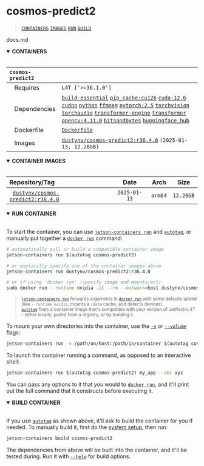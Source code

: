 # cosmos-predict2

> [`CONTAINERS`](#user-content-containers) [`IMAGES`](#user-content-images) [`RUN`](#user-content-run) [`BUILD`](#user-content-build)

docs.md
<details open>
<summary><b><a id="containers">CONTAINERS</a></b></summary>
<br>

| **`cosmos-predict2`** |                                                                                                                                                                                                                                                                                                                                                                                                                                                                                                                                                                                                    |
| :-- |:---------------------------------------------------------------------------------------------------------------------------------------------------------------------------------------------------------------------------------------------------------------------------------------------------------------------------------------------------------------------------------------------------------------------------------------------------------------------------------------------------------------------------------------------------------------------------------------------------|
| &nbsp;&nbsp;&nbsp;Requires | `L4T ['>=36.1.0']`                                                                                                                                                                                                                                                                                                                                                                                                                                                                                                                                                                                 |
| &nbsp;&nbsp;&nbsp;Dependencies | [`build-essential`](/packages/build/build-essential) [`pip_cache:cu126`](/packages/cuda/cuda) [`cuda:12.6`](/packages/cuda/cuda) [`cudnn`](/packages/cuda/cudnn) [`python`](/packages/build/python) [`ffmpeg`](/packages/multimedia/ffmpeg) [`pytorch:2.5`](/packages/pytorch) [`torchvision`](/packages/pytorch/torchvision) [`torchaudio`](/packages/pytorch/torchaudio) [`transformer-engine`](/packages/ml/rust) [`transformer`](/packages/llm/transformers) [`opencv:4.11.0`](/packages/opencv) [`bitsandbytes`](/packages/llm/bitsandbytes) [`huggingface_hub`](/packages/llm/huggingface_hub) |
| &nbsp;&nbsp;&nbsp;Dockerfile | [`Dockerfile`](../Dockerfile)                                                                                                                                                                                                                                                                                                                                                                                                                                                                                                                                                                         |
| &nbsp;&nbsp;&nbsp;Images | [`dustynv/cosmos-predict2:r36.4.0`](https://hub.docker.com/r/dustynv/cosmos-predict2/tags) `(2025-01-13, 12.26GB)`                                                                                                                                                                                                                                                                                                                                                                                                                                                                                                   |

</details>

<details open>
<summary><b><a id="images">CONTAINER IMAGES</a></b></summary>
<br>

| Repository/Tag | Date | Arch | Size |
| :-- | :--: | :--: | :--: |
| &nbsp;&nbsp;[`dustynv/cosmos-predict2:r36.4.0`](https://hub.docker.com/r/dustynv/cosmos-predict2/tags) | `2025-01-13` | `arm64` | `12.26GB` |


</details>

<details open>
<summary><b><a id="run">RUN CONTAINER</a></b></summary>
<br>

To start the container, you can use [`jetson-containers run`](/docs/run.md) and [`autotag`](/docs/run.md#autotag), or manually put together a [`docker run`](https://docs.docker.com/engine/reference/commandline/run/) command:
```bash
# automatically pull or build a compatible container image
jetson-containers run $(autotag cosmos-predict2)

# or explicitly specify one of the container images above
jetson-containers run dustynv/cosmos-predict2:r36.4.0

# or if using 'docker run' (specify image and mounts/ect)
sudo docker run --runtime nvidia -it --rm --network=host dustynv/cosmos-predict2:r36.4.0
```
> <sup>[`jetson-containers run`](/docs/run.md) forwards arguments to [`docker run`](https://docs.docker.com/engine/reference/commandline/run/) with some defaults added (like `--runtime nvidia`, mounts a `/data` cache, and detects devices)</sup><br>
> <sup>[`autotag`](/docs/run.md#autotag) finds a container image that's compatible with your version of JetPack/L4T - either locally, pulled from a registry, or by building it.</sup>

To mount your own directories into the container, use the [`-v`](https://docs.docker.com/engine/reference/commandline/run/#volume) or [`--volume`](https://docs.docker.com/engine/reference/commandline/run/#volume) flags:
```bash
jetson-containers run -v /path/on/host:/path/in/container $(autotag cosmos-predict2)
```
To launch the container running a command, as opposed to an interactive shell:
```bash
jetson-containers run $(autotag cosmos-predict2) my_app --abc xyz
```
You can pass any options to it that you would to [`docker run`](https://docs.docker.com/engine/reference/commandline/run/), and it'll print out the full command that it constructs before executing it.
</details>
<details open>
<summary><b><a id="build">BUILD CONTAINER</b></summary>
<br>

If you use [`autotag`](/docs/run.md#autotag) as shown above, it'll ask to build the container for you if needed.  To manually build it, first do the [system setup](/docs/setup.md), then run:
```bash
jetson-containers build cosmos-predict2
```
The dependencies from above will be built into the container, and it'll be tested during.  Run it with [`--help`](/jetson_containers/build.py) for build options.
</details>
